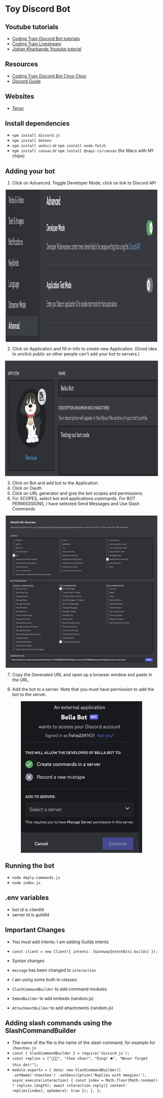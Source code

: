# Toy Discord Bot

## Youtube tutorials
- [Coding Train Discord Bot tutorials](https://thecodingtrain.com/learning/bots/discord/06-command-handler.html)
- [Coding Train Livestream](https://www.youtube.com/watch?v=F3Q4Cf9OZSw)
- [Jishan Kharbanda Youtube tutorial](https://www.youtube.com/watch?v=DdzQTJ1AkKA&list=PLApYoRlzhXgxGJMDpCSFQedwLES6C-3xg)

## Resources
- [Coding Train Discord Bot Choo Choo](https://github.com/CodingTrain/Discord-Bot-Choo-Choo) 
- [Discord Guide](https://discordjs.guide/#before-you-begin) 

## Websites
- [Tenor](https://tenor.com) 

## Install dependencies
- `npm install discord.js`
- `npm install dotenv`
- `npm install undici` or `npm install node-fetch`
- `npm install canvas` or `npm install @napi-rs/canvas` (for Macs with M1 chips)
 
## Adding your bot

1.  Click on Advanced.  Toggle Developer Mode, click on link to Discord API

<img class="img" src="assets/developer.jpg" alt="Toggling developer  mode" style=" display: block;
    margin-left: auto;
    margin-right: auto;" width="500" height="500">

2.  Click on Application and fill in info to create new Application.  (Good idea to unclick public so other people can't add your bot to servers.)

<img class="img" src="assets/bellabot.jpg" alt="Adding application" style=" display: block;
    margin-left: auto;
    margin-right: auto;" width="1000" height="379">

3.  Click on Bot and add bot to the Application
4.  Click on Oauth
5.  Click on URL generator and give the bot scopes and permissions.
6.  For SCOPES, select bot and applications.commands.  For BOT PERMISSSIONS, I have selected Send Messages and Use Slash Commands

<img class="img" src="assets/bot_scope.png" alt="Bot Permissions" style=" display: block;
    margin-left: auto;
    margin-right: auto;" width="500" height="500">

7.  Copy the Generated URL and open up a browser window and paste in the URL. 

8.  Add the bot to a server.  Note that you must have permission to add the bot to the server.

<img class="img" src="assets/enablebot.jpg" alt="Adding bot to a serve" style=" display: block;
    margin-left: auto;
    margin-right: auto;" width="400" height="498">

## Running the bot

- `node deply-commands.js` 
- `node index.js`

## .env variables

- bot id is clientId 
- server id is guildId

## Important Changes

-  You must add intents:  I am adding Guilds intents
- `const client = new Client({ intents: [GatewayIntentBits.Guilds] });`

- Syntax changes
- `message` has been changed to `interaction`

- I am using some built-in classes:
- `SlashCommandBuilder` to add command modules
- `EmbedBuilder` to add embeds (random.js)
- `AttachmentBuilder` to add attachments (random.js)

## Adding slash commands using the SlashCommandBuilder

- The name of the file is the name of the slash command, for example for `choochoo.js`
- `const { SlashCommandBuilder } = require('discord.js');`  
- `const replies = ["🚂🌈💖", "Choo choo!", "Ding! 🛎", "Never forget this dot!"];`  
- `module.exports = {
	data: new SlashCommandBuilder()
		.setName('choochoo')
		.setDescription('Replies with emogies!'),
	async execute(interaction) {
    const index = Math.floor(Math.random() * replies.length);
		await interaction.reply({ content: replies[index], ephemeral: true });
	},
};
`



